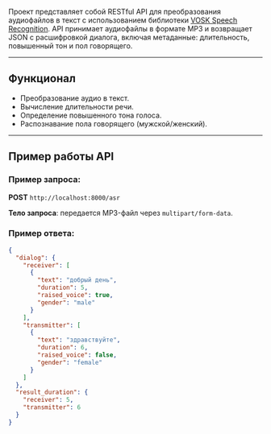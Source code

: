 Проект представляет собой RESTful API для преобразования аудиофайлов в текст с использованием библиотеки [VOSK Speech Recognition](https://alphacephei.com/vosk/). API принимает аудиофайлы в формате MP3 и возвращает JSON с расшифровкой диалога, включая метаданные: длительность, повышенный тон и пол говорящего.

---

## Функционал

- Преобразование аудио в текст.
- Вычисление длительности речи.
- Определение повышенного тона голоса.
- Распознавание пола говорящего (мужской/женский).

---

## Пример работы API

### Пример запроса:
**POST** `http://localhost:8000/asr`

**Тело запроса**: передается MP3-файл через `multipart/form-data`.

### Пример ответа:
```json
{
  "dialog": {
    "receiver": [
      {
        "text": "добрый день",
        "duration": 5,
        "raised_voice": true,
        "gender": "male"
      }
    ],
    "transmitter": [
      {
        "text": "здравствуйте",
        "duration": 6,
        "raised_voice": false,
        "gender": "female"
      }
    ]
  },
  "result_duration": {
    "receiver": 5,
    "transmitter": 6
  }
}
```
